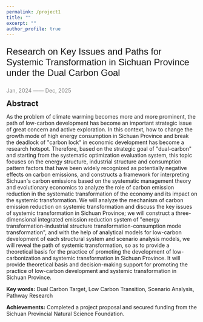 ```yaml
---
permalink: /project1
title: ""
excerpt: ""
author_profile: true
---
```



<p style="font-family: 'Arial', sans-serif; font-size: 24px;">Research on Key Issues and Paths for Systemic Transformation in Sichuan Province under the Dual Carbon Goal</p>

<span style="color: grey;">Jan, 2024 —— Dec, 2025</span>

<span style="font-size:20px;">**Abstract**</span>

As the problem of climate warming becomes more and more prominent, the path of low-carbon development has become an important strategic issue of great concern and active exploration. In this context, how to change the growth mode of high energy consumption in Sichuan Province and break the deadlock of "carbon lock" in economic development has become a research hotspot. Therefore, based on the strategic goal of "dual-carbon" and starting from the systematic optimization evaluation system, this topic focuses on the energy structure, industrial structure and consumption pattern factors that have been widely recognized as potentially negative effects on carbon emissions, and constructs a framework for interpreting Sichuan's carbon emissions based on the systematic management theory and evolutionary economics to analyze the role of carbon emission reduction in the systematic transformation of the economy and its impact on the systemic transformation. We will analyze the mechanism of carbon emission reduction on systemic transformation and discuss the key issues of systemic transformation in Sichuan Province; we will construct a three-dimensional integrated emission reduction system of "energy transformation-industrial structure transformation-consumption mode transformation", and with the help of analytical models for low-carbon development of each structural system and scenario analysis models, we will reveal the path of systemic transformation, so as to provide a theoretical basis for the practice of promoting the development of low-carbonization and systemic transformation in Sichuan Province. It will provide theoretical basis and decision-making support for promoting the practice of low-carbon development and systemic transformation in Sichuan Province.

**Key words:** Dual Carbon Target, Low Carbon Transition, Scenario Analysis, Pathway Research

**Achievements:** Completed a project proposal and secured funding from the Sichuan Provincial Natural Science Foundation. 
